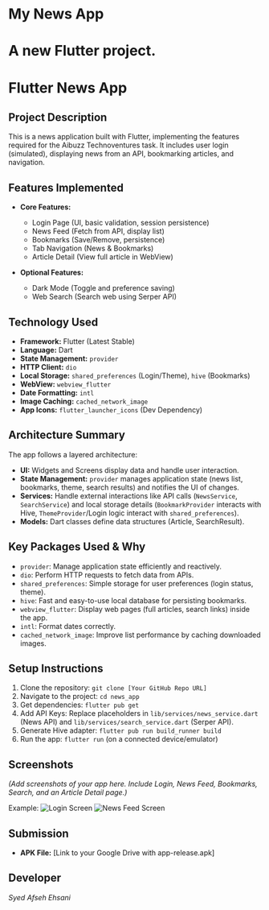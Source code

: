 # My News App

# A new Flutter project.

# Flutter News App

## Project Description

This is a news application built with Flutter, implementing the features required for the Aibuzz Technoventures task.
It includes user login (simulated), displaying news from an API, bookmarking articles, and navigation.

## Features Implemented

*   **Core Features:**
    *   Login Page (UI, basic validation, session persistence)
    *   News Feed (Fetch from API, display list)
    *   Bookmarks (Save/Remove, persistence)
    *   Tab Navigation (News & Bookmarks)
    *   Article Detail (View full article in WebView)

*   **Optional Features:**
    *   Dark Mode (Toggle and preference saving)
    *   Web Search (Search web using Serper API)

## Technology Used

*   **Framework:** Flutter (Latest Stable)
*   **Language:** Dart
*   **State Management:** `provider`
*   **HTTP Client:** `dio`
*   **Local Storage:** `shared_preferences` (Login/Theme), `hive` (Bookmarks)
*   **WebView:** `webview_flutter`
*   **Date Formatting:** `intl`
*   **Image Caching:** `cached_network_image`
*   **App Icons:** `flutter_launcher_icons` (Dev Dependency)

## Architecture Summary

The app follows a layered architecture:
*   **UI:** Widgets and Screens display data and handle user interaction.
*   **State Management:** `provider` manages application state (news list, bookmarks, theme, search results) and notifies the UI of changes.
*   **Services:** Handle external interactions like API calls (`NewsService`, `SearchService`) and local storage details (`BookmarkProvider` interacts with Hive, `ThemeProvider`/Login logic interact with `shared_preferences`).
*   **Models:** Dart classes define data structures (Article, SearchResult).

## Key Packages Used & Why

*   `provider`: Manage application state efficiently and reactively.
*   `dio`: Perform HTTP requests to fetch data from APIs.
*   `shared_preferences`: Simple storage for user preferences (login status, theme).
*   `hive`: Fast and easy-to-use local database for persisting bookmarks.
*   `webview_flutter`: Display web pages (full articles, search links) inside the app.
*   `intl`: Format dates correctly.
*   `cached_network_image`: Improve list performance by caching downloaded images.

## Setup Instructions

1.  Clone the repository: `git clone [Your GitHub Repo URL]`
2.  Navigate to the project: `cd news_app`
3.  Get dependencies: `flutter pub get`
4.  Add API Keys: Replace placeholders in `lib/services/news_service.dart` (News API) and `lib/services/search_service.dart` (Serper API).
5.  Generate Hive adapter: `flutter pub run build_runner build`
6.  Run the app: `flutter run` (on a connected device/emulator)

## Screenshots

*(Add screenshots of your app here. Include Login, News Feed, Bookmarks, Search, and an Article Detail page.)*

Example:
![Login Screen](screenshots/login.png)
![News Feed Screen](screenshots/news_feed.png)

## Submission

*   **APK File:** [Link to your Google Drive with app-release.apk]


## Developer
*Syed Afseh Ehsani*
